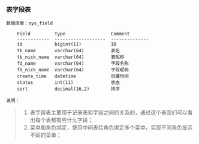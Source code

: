 ### 表字段表

`数据库表：sys_field`
```text
    Field         Type                 Comment       
    ------------  -------------------  --------------
    id            bigint(11)           ID            
    tb_name       varchar(64)          表名        
    tb_nick_name  varchar(64)          表昵称     
    fd_name       varchar(64)          字段名称  
    fd_nick_name  varchar(64)          字段昵称  
    create_time   datetime             创建时间  
    status        int(11)              状态        
    sort          decimal(16,2)        排序        
```

`说明：`
> 1. 表字段表主要用于记录表和字段之间的关系的，通过这个表我们可以看出每个表都有些什么字段；
> 2. 菜单和角色绑定，使用中间表给角色绑定多个菜单，实现不同角色显示不同的菜单；



